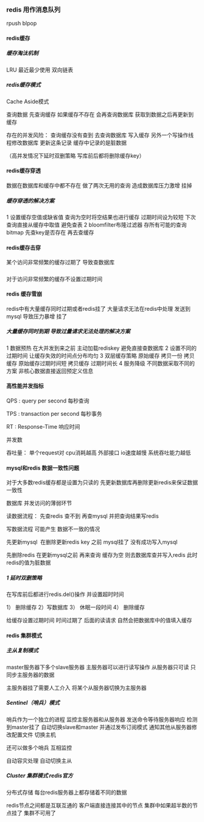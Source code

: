 
### redis 用作消息队列
rpush  blpop 


#### redis缓存

##### 缓存淘汰机制
LRU 最近最少使用 双向链表


##### redis缓存模式

Cache Aside模式

查询数据 先查询缓存 如果缓存不存在 会再查询数据库 获取到数据之后再更新到缓存

存在的并发风险： 查询缓存没有查到 去查询数据库 写入缓存 另外一个写操作线程修改数据库 更新这条记录 缓存中记录的是脏数据

（高并发情况下延时双删策略 写库前后都将删除缓存key）


#### redis缓存穿透
数据在数据库和缓存中都不存在 做了两次无用的查询 造成数据库压力激增 挂掉

##### 缓存穿透的解决方案
1 设置缓存空值或缺省值 查询为空时将空结果也进行缓存 过期时间设为较短 下次查询直接从缓存中取值 避免查表
2 bloomfilter布隆过滤器 存所有可能的查询 bitmap 先查key是否存在 再去查缓存


#### redis缓存击穿 
某个访问非常频繁的缓存过期了 导致查数据库

#####
对于访问非常频繁的缓存不设置过期时间



#### redis 缓存雪崩

redis中有大量缓存同时过期或者redis挂了  大量请求无法在redis中处理 发送到mysql 导致压力暴增 挂了

##### 大量缓存同时到期 导致过量请求无法处理的解决方案

1 数据预热 在大并发到来之前 主动加载rediskey 避免直接查数据库
2 设置不同的过期时间 让缓存失效的时间点分布均匀
3 双层缓存策略 原始缓存 拷贝一份 拷贝缓存 原始缓存过期时间短 拷贝缓存 过期时间长
4 服务降级 不同数据采取不同的方案  非核心数据直接返回预定义信息


#### 高性能并发指标

QPS : query per second 每秒查询

TPS : transaction per second 每秒事务

RT : Response-Time 响应时间

并发数 

吞吐量： 单个request对 cpu消耗越高  外部接口 io速度越慢 系统吞吐能力越低 


#### mysql和redis 数据一致性问题
对于大多数redis缓存都是设置为只读的 先更新数据库再删除更新redis来保证数据一致性


数据库 并发访问的薄弱环节

读数据流程：  先查redis 查不到 再查mysql 并把查询结果写redis

写数据流程 可能产生 数据不一致的情况


先更新mysql  在删除更新redis key 之前 mysql挂了 没有成功写入mysql  

先删除redis 在更新mysql之前 再来查询 缓存为空  则去数据库查并写入redis 此时redis的值为脏数据



##### 1 延时双删策略

在写库前后都进行redis.del()操作 并设置超时时间

1） 删除缓存
2）写数据库
3） 休眠一段时间
4） 删除缓存


给缓存设置过期时间 时间过期了 后面的读请求 自然会把数据库中的值填入缓存



#### redis 集群模式

##### 主从复制模式

master服务器下多个slave服务器   主服务器可以进行读写操作 从服务器只可读 只同步主服务器的数据

主服务器挂了需要人工介入 将某个从服务器切换为主服务器

##### Sentinel（哨兵）模式

哨兵作为一个独立的进程 监控主服务器和从服务器  发送命令等待服务器响应 检测到master挂了 自动切换slave和master
并通过发布订阅模式 通知其他从服务器修改配置文件 切换主机

还可以做多个哨兵 互相监控

自动容灾处理 自动切换主从


##### Cluster 集群模式 redis官方

分布式存储 每台redis服务器上都存储着不同的数据

redis节点之间都是互联互通的 
客户端直接连接其中的节点
集群中如果超半数的节点挂了 集群不可用了






